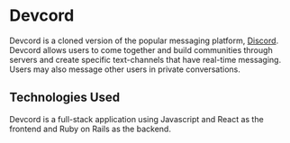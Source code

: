 # Devcord

Devcord is a cloned version of the popular messaging platform, [Discord](discord.com). Devcord allows users to come together and build communities through servers and create specific text-channels that have real-time messaging. Users may also message other users in private conversations.

## Technologies Used

Devcord is a full-stack application using Javascript and React as the frontend and Ruby on Rails as the backend.
